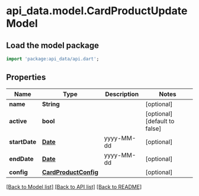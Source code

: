 # api_data.model.CardProductUpdateModel

## Load the model package
```dart
import 'package:api_data/api.dart';
```

## Properties
Name | Type | Description | Notes
------------ | ------------- | ------------- | -------------
**name** | **String** |  | [optional] 
**active** | **bool** |  | [optional] [default to false]
**startDate** | [**Date**](Date.md) | yyyy-MM-dd | [optional] 
**endDate** | [**Date**](Date.md) | yyyy-MM-dd | [optional] 
**config** | [**CardProductConfig**](CardProductConfig.md) |  | [optional] 

[[Back to Model list]](../README.md#documentation-for-models) [[Back to API list]](../README.md#documentation-for-api-endpoints) [[Back to README]](../README.md)


